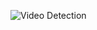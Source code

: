 ![Video Detection](https://user-images.githubusercontent.com/107938584/192588194-9a693af9-36c6-4f9d-9df5-15d222c0008a.jpg)
